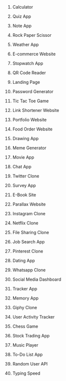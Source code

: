 1. Calculator

2. Quiz App

3. Note App

4. Rock Paper Scissor

5. Weather App

6. E-commerce Website

7. Stopwatch App

8. QR Code Reader

9. Landing Page

10. Password Generator

11. Tic Tac Toe Game

12. Link Shortener Website

13. Portfolio Website

14. Food Order Website

15. Drawing App

16. Meme Generator

17. Movie App

18. Chat App

19. Twitter Clone

20. Survey App

21. E-Book Site

22. Parallax Website

23. Instagram Clone

24. Netflix Clone

25. File Sharing Clone

26. Job Search App

27. Pinterest Clone

28. Dating App

29. Whatsapp Clone

30. Social Media Dashboard

31. Tracker App

32. Memory App

33. Giphy Clone

34. User Activity Tracker

35. Chess Game

36. Stock Trading App

37. Music Player

38. To-Do List App

39. Random User API

40. Typing Speed
